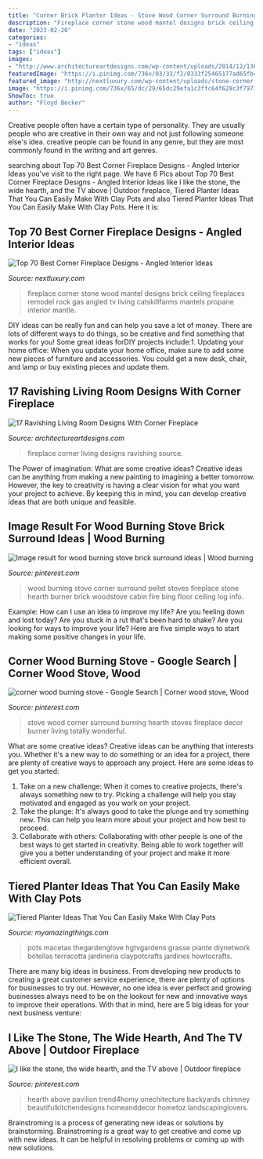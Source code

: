 ```yaml
---
title: "Corner Brick Planter Ideas - Stove Wood Corner Surround Burning Hearth Stoves Fireplace Decor Burner Living Totally Wonderful"
description: "Fireplace corner stone wood mantel designs brick ceiling fireplaces remodel rock gas angled tv living catskillfarms mantels propane interior mantle"
date: "2023-02-20"
categories:
- "ideas"
tags: ["ideas"]
images:
- "http://www.architectureartdesigns.com/wp-content/uploads/2014/12/1361-630x472.jpg"
featuredImage: "https://i.pinimg.com/736x/03/33/f2/0333f25465177ad65fb46fd70a2654ac.jpg"
featured_image: "http://nextluxury.com/wp-content/uploads/stone-corner-fireplace-design-with-wood-mantel-beam.jpg"
image: "https://i.pinimg.com/736x/65/dc/29/65dc29efa1c3ffc64f629c3f79711c07.jpg"
ShowToc: true
author: "Floyd Becker"
---
```



Creative people often have a certain type of personality. They are usually people who are creative in their own way and not just following someone else's idea. creative people can be found in any genre, but they are most commonly found in the writing and art genres.

	

		
searching about Top 70 Best Corner Fireplace Designs - Angled Interior Ideas you've visit to the right page. We have 6 Pics about Top 70 Best Corner Fireplace Designs - Angled Interior Ideas like I like the stone, the wide hearth, and the TV above | Outdoor fireplace, Tiered Planter Ideas That You Can Easily Make With Clay Pots and also Tiered Planter Ideas That You Can Easily Make With Clay Pots. Here it is:
		
    
## Top 70 Best Corner Fireplace Designs - Angled Interior Ideas

<img loading=lazy src="http://nextluxury.com/wp-content/uploads/stone-corner-fireplace-design-with-wood-mantel-beam.jpg" onerror="this.onerror=null;this.src='https://tse4.mm.bing.net/th?id=OIP.EODKpttK0idU403XGyK2xgHaLD&amp;pid=15.1';" alt="Top 70 Best Corner Fireplace Designs - Angled Interior Ideas">

_Source: nextluxury.com_

>fireplace corner stone wood mantel designs brick ceiling fireplaces remodel rock gas angled tv living catskillfarms mantels propane interior mantle. 

	

DIY ideas can be really fun and can help you save a lot of money. There are lots of different ways to do things, so be creative and find something that works for you! Some great ideas forDIY projects include:1. Updating your home office: When you update your home office, make sure to add some new pieces of furniture and accessories. You could get a new desk, chair, and lamp or buy existing pieces and update them.
    
## 17 Ravishing Living Room Designs With Corner Fireplace

<img loading=lazy src="http://www.architectureartdesigns.com/wp-content/uploads/2014/12/1361-630x472.jpg" onerror="this.onerror=null;this.src='https://tse4.mm.bing.net/th?id=OIP.DxgdL57MgbGFEbxRaXl9MQHaFj&amp;pid=15.1';" alt="17 Ravishing Living Room Designs With Corner Fireplace">

_Source: architectureartdesigns.com_

>fireplace corner living designs ravishing source. 

	

The Power of imagination: What are some creative ideas?
Creative ideas can be anything from making a new painting to imagining a better tomorrow. However, the key to creativity is having a clear vision for what you want your project to achieve. By keeping this in mind, you can develop creative ideas that are both unique and feasible.

    
## Image Result For Wood Burning Stove Brick Surround Ideas | Wood Burning

<img loading=lazy src="https://i.pinimg.com/736x/9d/52/ff/9d52fff18a5719c11ebc51a54ddab922--wood-burning-stoves-bricks.jpg" onerror="this.onerror=null;this.src='https://tse3.mm.bing.net/th?id=OIP.dYULNxpsYTX0SVNgBlLOFAHaL5&amp;pid=15.1';" alt="Image result for wood burning stove brick surround ideas | Wood burning">

_Source: pinterest.com_

>wood burning stove corner surround pellet stoves fireplace stone hearth burner brick woodstove cabin fire bing floor ceiling log info. 

	

Example: How can I use an idea to improve my life?
Are you feeling down and lost today? Are you stuck in a rut that's been hard to shake? Are you looking for ways to improve your life? Here are five simple ways to start making some positive changes in your life.

    
## Corner Wood Burning Stove - Google Search | Corner Wood Stove, Wood

<img loading=lazy src="https://i.pinimg.com/736x/65/dc/29/65dc29efa1c3ffc64f629c3f79711c07.jpg" onerror="this.onerror=null;this.src='https://tse3.mm.bing.net/th?id=OIP.zol76nuBq4CObHLpsEIDtQHaJ3&amp;pid=15.1';" alt="corner wood burning stove - Google Search | Corner wood stove, Wood">

_Source: pinterest.com_

>stove wood corner surround burning hearth stoves fireplace decor burner living totally wonderful. 

	

What are some creative ideas?
Creative ideas can be anything that interests you. Whether it's a new way to do something or an idea for a project, there are plenty of creative ways to approach any project. Here are some ideas to get you started: 
1. Take on a new challenge: When it comes to creative projects, there's always something new to try. Picking a challenge will help you stay motivated and engaged as you work on your project. 
2. Take the plunge: It's always good to take the plunge and try something new. This can help you learn more about your project and how best to proceed. 
3. Collaborate with others: Collaborating with other people is one of the best ways to get started in creativity. Being able to work together will give you a better understanding of your project and make it more efficient overall.

    
## Tiered Planter Ideas That You Can Easily Make With Clay Pots

<img loading=lazy src="https://myamazingthings.com/wp-content/uploads/2017/07/clay-pot-ideas-5.jpeg" onerror="this.onerror=null;this.src='https://tse4.mm.bing.net/th?id=OIP.E8Wz8UGR_xs_H9BitXGH0QHaLH&amp;pid=15.1';" alt="Tiered Planter Ideas That You Can Easily Make With Clay Pots">

_Source: myamazingthings.com_

>pots macetas thegardenglove hgtvgardens grasse piante diynetwork botellas terracotta jardineria claypotcrafts jardines howtocrafts. 

	

There are many big ideas in business. From developing new products to creating a great customer service experience, there are plenty of options for businesses to try out. However, no one idea is ever perfect and growing businesses always need to be on the lookout for new and innovative ways to improve their operations. With that in mind, here are 5 big ideas for your next business venture: 

    
## I Like The Stone, The Wide Hearth, And The TV Above | Outdoor Fireplace

<img loading=lazy src="https://i.pinimg.com/736x/03/33/f2/0333f25465177ad65fb46fd70a2654ac.jpg" onerror="this.onerror=null;this.src='https://tse1.mm.bing.net/th?id=OIP.LmW1bZX64P1WFP4ICKlbGAHaJ7&amp;pid=15.1';" alt="I like the stone, the wide hearth, and the TV above | Outdoor fireplace">

_Source: pinterest.com_

>hearth above pavilion trend4homy onechitecture backyards chimney beautifulkitchendesigns homeanddecor hometoz landscapinglovers. 

	

Brainstroming is a process of generating new ideas or solutions by brainstorming. Brainstroming is a great way to get creative and come up with new ideas. It can be helpful in resolving problems or coming up with new solutions.

